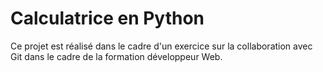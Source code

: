 # Calculatrice en Python
Ce projet est réalisé dans le cadre d'un exercice sur la collaboration avec Git dans le cadre de la formation développeur Web.
